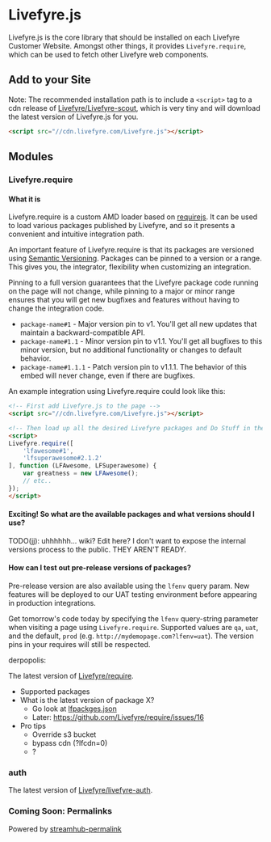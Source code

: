 # Livefyre.js

Livefyre.js is the core library that should be installed on each Livefyre Customer Website. Amongst other things, it provides `Livefyre.require`, which can be used to fetch other Livefyre web components.

## Add to your Site

Note: The recommended installation path is to include a `<script>` tag to a cdn release of [Livefyre/Livefyre-scout](//github.com/Livefyre/Livefyre-scout), which is very tiny and will download the latest version of Livefyre.js for you.

```html
<script src="//cdn.livefyre.com/Livefyre.js"></script>
```

## Modules

### Livefyre.require

#### What it is

Livefyre.require is a custom AMD loader based on [requirejs](http://requirejs.org/). It can be used to load various packages published by Livefyre, and so it presents a convenient and intuitive integration path.

An important feature of Livefyre.require is that its packages are versioned using [Semantic Versioning](http://semver.org/). Packages can be pinned to a version or a range. This gives you, the integrator, flexibility when customizing an integration.

Pinning to a full version guarantees that the Livefyre package code running on the page will not change, while pinning to a major or minor range ensures that you will get new bugfixes and features without having to change the integration code.

* `package-name#1` - Major version pin to v1. You'll get all new updates that maintain a backward-compatible API.
* `package-name#1.1` - Minor version pin to v1.1. You'll get all bugfixes to this minor version, but no additional functionality or changes to default behavior.
* `package-name#1.1.1` - Patch version pin to v1.1.1. The behavior of this embed will never change, even if there are bugfixes.

An example integration using Livefyre.require could look like this:

```html
<!-- First add Livefyre.js to the page -->
<script src="//cdn.livefyre.com/Livefyre.js"></script>

<!-- Then load up all the desired Livefyre packages and Do Stuff in the callback -->
<script>
Livefyre.require([
    'lfawesome#1',
    'lfsuperawesome#2.1.2'
], function (LFAwesome, LFSuperawesome) {
    var greatness = new LFAwesome();
    // etc..
});
</script>
```

#### Exciting! So what are the available packages and what versions should I use?

TODO(jj): uhhhhhh... wiki? Edit here? I don't want to expose the internal versions process to the public. THEY AREN'T READY.

#### How can I test out pre-release versions of packages?

Pre-release version are also available using the `lfenv` query param. New features will be deployed to our UAT testing environment before appearing in production integrations.

Get tomorrow's code today by specifying the `lfenv` query-string parameter when visiting a page using `Livefyre.require`. Supported values are `qa`, `uat`, and the default, `prod` (e.g. `http://mydemopage.com?lfenv=uat`). The version pins in your requires will still be respected.

derpopolis:

The latest version of [Livefyre/require](//github.com/Livefyre/require).

* Supported packages
* What is the latest version of package X?
    - Go look at [lfpackges.json](//github.com/Livefyre/require/blob/master/src/lfpackages.json)
    - Later: https://github.com/Livefyre/require/issues/16
* Pro tips
    - Override s3 bucket
    - bypass cdn (?lfcdn=0)
    - ?

### auth

The latest version of [Livefyre/livefyre-auth](//github.com/Livefyre/livefyre-auth).

### Coming Soon: Permalinks

Powered by [streamhub-permalink](https://github.com/Joao-S-Martins/streamhub-permalink)

